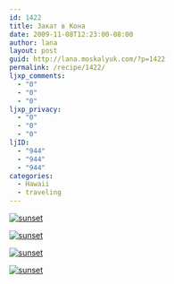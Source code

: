 ```yaml
---
id: 1422
title: Закат в Кона
date: 2009-11-08T12:23:00-08:00
author: lana
layout: post
guid: http://lana.moskalyuk.com/?p=1422
permalink: /recipe/1422/
ljxp_comments:
  - "0"
  - "0"
  - "0"
ljxp_privacy:
  - "0"
  - "0"
  - "0"
ljID:
  - "944"
  - "944"
  - "944"
categories:
  - Hawaii
  - traveling
---
```

<a class="flickr-image alignnone" title="sunset" href="http://www.flickr.com/photos/67405678@N00/4083332139/" target="_blank"><img src="http://farm3.static.flickr.com/2721/4083332139_e4783571af.jpg" alt="sunset" /></a>

<a class="flickr-image alignnone" title="sunset" href="http://www.flickr.com/photos/67405678@N00/4083329813/" target="_blank"><img src="http://farm3.static.flickr.com/2613/4083329813_d121ce8627.jpg" alt="sunset" /></a>

<a class="flickr-image alignnone" title="sunset" href="http://www.flickr.com/photos/67405678@N00/4083328593/" target="_blank"><img src="http://farm3.static.flickr.com/2741/4083328593_f0c46226df.jpg" alt="sunset" /></a>

<a class="flickr-image alignnone" title="sunset" href="http://www.flickr.com/photos/67405678@N00/4084088916/" target="_blank"><img src="http://farm4.static.flickr.com/3148/4084088916_ba00155a38.jpg" alt="sunset" /></a>